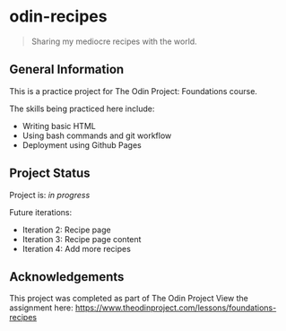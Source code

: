 # odin-recipes
> Sharing my mediocre recipes with the world.


## General Information
This is a practice project for The Odin Project: Foundations course. 

The skills being practiced here include:
- Writing basic HTML
- Using bash commands and git workflow
- Deployment using Github Pages


## Project Status
Project is: _in progress_ 

Future iterations:
- Iteration 2: Recipe page
- Iteration 3: Recipe page content
- Iteration 4: Add more recipes


## Acknowledgements
This project was completed as part of The Odin Project 
View the assignment here: https://www.theodinproject.com/lessons/foundations-recipes